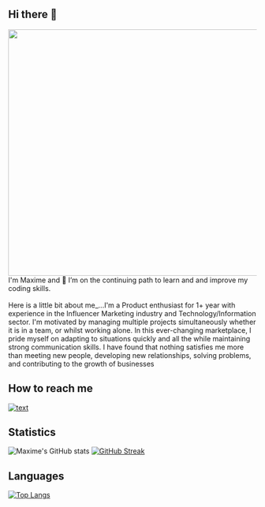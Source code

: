 ## Hi there 👋
<p align="left">
  <img src="https://media.giphy.com/media/v1.Y2lkPTc5MGI3NjExZjliNjgyZGRkY2E3ZWQ3MjFjYzdlZDUxODBiMmUwNDY2MzRmZTdiNyZjdD1n/hpXdHPfFI5wTABdDx9/giphy.gif" width="700" height="500/>

<br>
<br>
<br>
<br>
<p align="left">
I'm Maxime and 🌱 I’m on the continuing path to learn and and improve my coding skills. 
<br>
<br>
Here is a little bit about me_...I'm a Product enthusiast for 1+ year with experience in the Influencer Marketing industry and Technology/Information sector. I'm motivated by managing multiple projects simultaneously whether it is in a team, or whilst working alone. In this ever-changing marketplace, I pride myself on adapting to situations quickly and all the while maintaining strong communication skills. I have found that nothing satisfies me more than meeting new people, developing new relationships, solving problems, and contributing to the growth of businesses


<h2> How to reach me</h2> 

[![text](https://img.shields.io/badge/LinkedIn-0077B5?style=for-the-badge&logo=linkedin&logoColor=white)](https://www.linkedin.com/in/maxime-favreau/)


<h2> Statistics </h2>

![Maxime's GitHub stats](https://github-readme-stats.vercel.app/api?username=mmmaxime&show_icons=true&theme=tokyonight)
[![GitHub Streak](https://github-readme-streak-stats.herokuapp.com?user=mmmaxime&theme=tokyonight)](https://git.io/streak-stats)


<h2> Languages </h2>  

[![Top Langs](https://github-readme-stats.vercel.app/api/top-langs/?username=mmmaxime&show_icons=true&theme=tokyonight)](https://github.com/mmmaxime/github-readme-stats)
<br>



